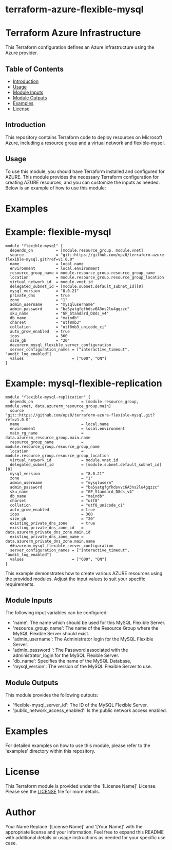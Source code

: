 # terraform-azure-flexible-mysql
# Terraform Azure Infrastructure

This Terraform configuration defines an Azure infrastructure using the Azure provider.

## Table of Contents

- [Introduction](#introduction)
- [Usage](#usage)
- [Module Inputs](#module-inputs)
- [Module Outputs](#module-outputs)
- [Examples](#examples)
- [License](#license)

## Introduction
This repository contains Terraform code to deploy resources on Microsoft Azure, including a resource group and a virtual network and flexible-mysql.

## Usage
To use this module, you should have Terraform installed and configured for AZURE. This module provides the necessary Terraform configuration
for creating AZURE resources, and you can customize the inputs as needed. Below is an example of how to use this module:

# Examples

# Example: flexible-mysql

```hcl
module "flexible-mysql" {
  depends_on          = [module.resource_group, module.vnet]
  source              = "git::https://github.com/opz0/terraform-azure-flexible-mysql.git?ref=v1.0.0"
  name                = local.name
  environment         = local.environment
  resource_group_name = module.resource_group.resource_group_name
  location            = module.resource_group.resource_group_location
  virtual_network_id  = module.vnet.id
  delegated_subnet_id = [module.subnet.default_subnet_id][0]
  mysql_version       = "8.0.21"
  private_dns         = true
  zone                = "1"
  admin_username      = "mysqlusername"
  admin_password      = "ba5yatgfgfhdsv6A3ns2lu4gqzzc"
  sku_name            = "GP_Standard_D8ds_v4"
  db_name             = "maindb"
  charset             = "utf8mb3"
  collation           = "utf8mb3_unicode_ci"
  auto_grow_enabled   = true
  iops                = 360
  size_gb             = "20"
  #azurerm_mysql_flexible_server_configuration
  server_configuration_names = ["interactive_timeout", "audit_log_enabled"]
  values                     = ["600", "ON"]
}
```
# Example: mysql-flexible-replication

```hcl
module "flexible-mysql-replication" {
  depends_on                     = [module.resource_group, module.vnet, data.azurerm_resource_group.main]
  source                         = "git::https://github.com/opz0/terraform-azure-flexible-mysql.git?ref=v1.0.0"
  name                           = local.name
  environment                    = local.environment
  main_rg_name                   = data.azurerm_resource_group.main.name
  resource_group_name            = module.resource_group.resource_group_name
  location                       = module.resource_group.resource_group_location
  virtual_network_id             = module.vnet.id
  delegated_subnet_id            = [module.subnet.default_subnet_id][0]
  mysql_version                  = "8.0.21"
  zone                           = "1"
  admin_username                 = "mysqlusern"
  admin_password                 = "ba5yatgfgfhdsvvc6A3ns2lu4gqzzc"
  sku_name                       = "GP_Standard_D8ds_v4"
  db_name                        = "maindb"
  charset                        = "utf8"
  collation                      = "utf8_unicode_ci"
  auto_grow_enabled              = true
  iops                           = 360
  size_gb                        = "20"
  existing_private_dns_zone      = true
  existing_private_dns_zone_id   = data.azurerm_private_dns_zone.main.id
  existing_private_dns_zone_name = data.azurerm_private_dns_zone.main.name
  ##azurerm_mysql_flexible_server_configuration
  server_configuration_names = ["interactive_timeout", "audit_log_enabled"]
  values                     = ["600", "ON"]
}
```
This example demonstrates how to create various AZURE resources using the provided modules. Adjust the input values to suit your specific requirements.

## Module Inputs
The following input variables can be configured:

- 'name': The name which should be used for this MySQL Flexible Server.
- 'resource_group_name': The name of the Resource Group where the MySQL Flexible Server should exist.
- 'admin_username': The Administrator login for the MySQL Flexible Server.
- 'admin_password ': The Password associated with the administrator_login for the MySQL Flexible Server.
- 'db_name': Specifies the name of the MySQL Database,
- 'mysql_version': The version of the MySQL Flexible Server to use.

## Module Outputs
This module provides the following outputs:

- 'flexible-mysql_server_id': The ID of the MySQL Flexible Server.
- 'public_network_access_enabled': Is the public network access enabled.

# Examples
For detailed examples on how to use this module, please refer to the 'examples' directory within this repository.

# License
This Terraform module is provided under the '[License Name]' License. Please see the [LICENSE](https://github.com/opz0/terraform-azure-flexible-mysql/blob/readme/LICENSE) file for more details.

# Author
Your Name
Replace '[License Name]' and '[Your Name]' with the appropriate license and your information. Feel free to expand this README with additional details or usage instructions as needed for your specific use case.
